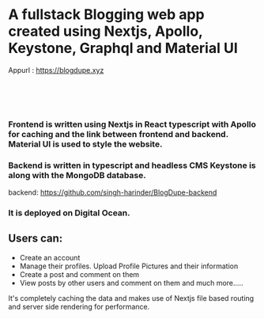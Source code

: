 # A fullstack Blogging web app created using Nextjs, Apollo, Keystone, Graphql and Material UI

Appurl : <https://blogdupe.xyz>
  <br/>
  <br/>
  <br/>
  <br/>
  <br/>
  
  
  
### Frontend is written using Nextjs in React typescript with Apollo for caching and the link between frontend and backend. Material UI is used to style the website.
  
  
  
  
### Backend is written in typescript and headless CMS Keystone is along with the MongoDB database. 
backend: https://github.com/singh-harinder/BlogDupe-backend


### It is deployed on Digital Ocean.




## Users can:
+ Create an account
+ Manage their profiles. Upload Profile Pictures and their information
+ Create a post and comment on them
+ View posts by other users and comment on them and much more.....


It's completely caching the data and makes use of Nextjs file based routing and server side rendering for performance.
